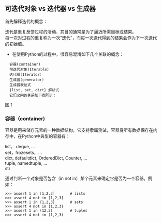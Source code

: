 ## 可迭代对象 vs 迭代器 vs 生成器

  首先解释迭代的概念：
  
  迭代是重复反馈过程的活动，其目的通常是为了逼近所需目标或结果。   
  每一次对过程的重复称为一次“迭代”，而每一次迭代得到的结果会作为下一次迭代的初始值。   
  
* 在使用Python的过程中，很容易混淆如下几个关联的概念：
```
  容器(container)   
  可迭代对象(Iterable)   
  迭代器(Iterator)   
  生成器(generator)   
  生成器表达式   
  {list, set, dict} 解析式   
  它们之间的关系如下表所示：   
```
图 1

### 容器（container)

  容器是用来储存元素的一种数据结构，它支持隶属测试，容器将所有数据保存在内存中，在Python中典型的容器有：

list， deque, …  
set，frozesets，…  
dict, defaultdict, OrderedDict, Counter, …  
tuple, namedtuple, …  
str  

  通过判断一个对象是否包含（in    not in）某个元素来确定它是否为一个容器。例如：  
```
>>> assert 1 in [1,2,3]       # lists  
>>> assert 4 not in [1,2,3]  
>>> assert 1 in {1,2,3}       # sets  
>>> assert 4 not in {1,2,3}   
>>> assert 1 in (12,3)        # tuples  
>>> assert 4 not in (1,2,3)  
```
